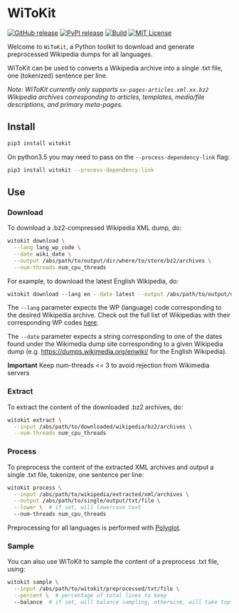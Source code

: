 # WiToKit
[![GitHub release][release-image]][release-url]
[![PyPI release][pypi-image]][pypi-url]
[![Build][travis-image]][travis-url]
[![MIT License][license-image]][license-url]

Welcome to `WiToKit`, a Python toolkit to download and generate preprocessed Wikipedia dumps for all languages.

WiToKit can be used to converts a Wikipedia archive into a single .txt file, one (tokenized) sentence per line.

*Note: WiToKit currently only supports `xx-pages-articles.xml.xx.bz2` Wikipedia archives corresponding to articles, templates, media/file descriptions, and primary meta-pages.*

## Install

```bash
pip3 install witokit
```

On python3.5 you may need to pass on the `--process-dependency-link` flag:
```bash
pip3 install witokit --process-dependency-link
```

## Use

### Download
To download a .bz2-compressed Wikipedia XML dump, do:
```bash
witokit download ⁠\
  --lang lang_wp_code \
  --date wiki_date \
  --output /abs/path/to/output/dir/where/to/store/bz2/archives \
  --num-threads num_cpu_threads
```

For example, to download the latest English Wikipedia, do:
```bash
witokit download ⁠--lang en --date latest --output /abs/path/to/output/dir --num-threads 2
```

The `--lang` parameter expects the WP (language) code corresponding
to the desired Wikipedia archive.
Check out the full list of Wikipedias with their corresponding WP codes [here](https://en.wikipedia.org/wiki/List_of_Wikipedias).

The `--date` parameter expects a string corresponding to one of the dates
found under the Wikimedia dump site corresponding to a given Wikipedia dump
(e.g. https://dumps.wikimedia.org/enwiki/ for the English Wikipedia).

**Important** Keep num-threads <= 3 to avoid rejection from Wikimedia servers

### Extract
To extract the content of the downloaded .bz2 archives, do:

```bash
witokit extract \
  --input /abs/path/to/downloaded/wikipedia/bz2/archives \
  --num-threads num_cpu_threads
```

### Process
To preprocess the content of the extracted XML archives and output a single .txt file, tokenize, one sentence per line:
```bash
witokit process \
  --input /abs/path/to/wikipedia/extracted/xml/archives \
  --output /abs/path/to/single/output/txt/file \
  --lower \  # if set, will lowercase text
  --num-threads num_cpu_threads
```

Preprocessing for all languages is performed with [Polyglot](https://github.com/aboSamoor/polyglot).

### Sample
You can also use WiToKit to sample the content of a preprocess .txt file, using:
```bash
witokit sample \
  --input /abs/path/to/witokit/preprocessed/txt/file \
  --percent \  # percentage of total lines to keep
  --balance  # if set, will balance sampling, otherwise, will take top n sentences only
```

[release-image]:https://img.shields.io/github/release/akb89/witokit.svg?style=flat-square
[release-url]:https://github.com/akb89/witokit/releases/latest
[pypi-image]:https://img.shields.io/pypi/v/witokit.svg?style=flat-square
[pypi-url]:https://pypi.org/project/witokit/
[travis-image]:https://img.shields.io/travis/akb89/witokit.svg?style=flat-square
[travis-url]:https://travis-ci.org/akb89/witokit
[license-image]:http://img.shields.io/badge/license-MIT-000000.svg?style=flat-square
[license-url]:LICENSE.txt
[req-url]:https://requires.io/github/akb89/witokit/requirements/?branch=master
[req-image]:https://img.shields.io/requires/github/akb89/witokit.svg?style=flat-square
